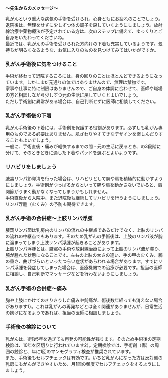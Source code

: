 
**～先生からのメッセージ～**

乳がんという重大な病気の手術を受けられ、心身ともにお疲れのことでしょう。  
退院後は、無理をせずに少しずつ体の調子を戻していくようにしましょう。放射線治療や薬物療法が予定されている方は、次のステップに備えて、ゆっくりとご自身をいたわってくださいね。  
最近では、乳がんの手術を受けられた方向けの下着も充実しているようです。気持ちが明るくなるような、お気に入りのものを見つけてみてはいかがですか。

### 乳がん手術後に気をつけること

手術が終わって退院するころには、身の回りのことはほとんどできるようになっています。しかしまだ元通りの体ではありませんので、無理は禁物です。  
家事や仕事に特に制限はありませんので、ご自身の体調に合わせて、医師や職場の方と相談しながら少しずつ元の生活に戻していくとよいでしょう。  
ただし手術創に異常がある場合は、自己判断せずに医師に相談してください。

### 乳がん手術後の下着

乳がん手術後の下着には、手術創を保護する役割があります。必ずしも乳がん専用のものである必要はありません。肌ざわりやすてきなデザインを楽しんだりすることもよいでしょう。  
一般に、手術直後・痛みが軽快するまでの間・元の生活に戻るとき、の3段階に分けて、そのときどきに適した下着やパッドを選ぶとよいようです。

### リハビリをしましょう

腋窩リンパ節郭清を行った場合は、リハビリとして腕や肩を積極的に動かすようにしましょう。手術創がつっぱるからといって腕や肩を動かさないでいると、肩関節がうまく動かなくなってしまうかもしれません。  
手術直後から入院中、また退院後も継続してリハビリを行うようにしましょう。リンパ浮腫（むくみ）の予防も期待できます。

### 乳がん手術の合併症～上肢リンパ浮腫

腋窩リンパ節は乳房内のリンパの流れの中継点であるだけでなく、上肢のリンパの流れの中継点でもあります。そのため乳がんの手術後は、上肢のリンパ液が腕に溜まってしまう上肢リンパ浮腫が起きることがあります。  
上肢リンパ浮腫とは、腋窩の手術や放射線治療によって上肢のリンパ液が滞り、腕が腫れた状態になることです。左右の上肢の太さの違い、手の甲のむくみ、腕の重さ、曲げづらいといったつらい症状があらわれる場合があります。すでにリンパ浮腫を発症してしまった場合は、医療機関での治療が必要です。担当の医師に相談し、自己判断でマッサージなどを行わないようにしましょう。

### 乳がん手術の合併症～痛み

胸や上肢にかけてのきりきりした痛みや鈍痛が、術後数年経っても消えない場合があります1）。これは乳がんの再発などとは全く関連がありませんが、日常生活の妨げになるようであれば、担当の医師に相談しましょう。

### 手術後の検診について

乳がんは、術後5年を過ぎても再発の可能性が残ります。そのため手術後の定期検診は、10年を区切りに行われています2）。定期検診では、手術創（傷）の周囲の触診と、年に1回のマンモグラフィ検査が推奨されています。  
また、手術後もセルフチェックは有効です。いちど乳がんになった方は反対側の乳房にもがんができやすいため、月1回の頻度でセルフチェックをするようにしましょう。